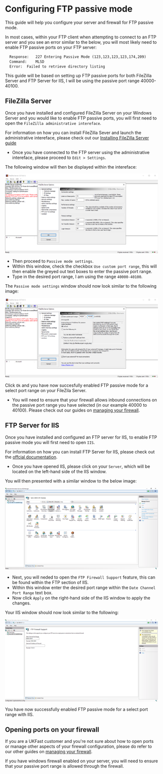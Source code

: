 # Configuring FTP passive mode

This guide will help you configure your server and firewall for FTP passive mode.

In most cases, within your FTP client when attempting to connect to an FTP server and you see an error similar to the below, you will most likely need to enable FTP passive ports on your FTP server:

```console
  Response:   227 Entering Passive Mode (123,123,123,123,174,209)
  Command:    MLSD
  Error:  Failed to retrieve directory listing
```

This guide will be based on setting up FTP passive ports for both FileZilla Server and FTP Server for IIS, I will be using the passive port range 40000-40100.

## FileZilla Server

Once you have installed and configured FileZilla Server on your Windows Server and you would like to enable FTP passive ports, you will first need to open the `FileZilla administrative intereface`.

For information on how you can install FileZilla Sever and launch the administrative intereface, please check out our [Installing FileZilla Server guide](/operatingsystems/windows/ftp/filezilla_server.html)

- Once you have connected to the FTP server using the administrative intereface, please proceed to `Edit > Settings`.

The following window will then be displayed within the intereface:

![FTP Settings](files/passive_mode/ftp_settings.PNG)

- Then proceed to `Passive mode settings`.
- Within this window, check the checkbox `Use custom port range`, this will then enable the greyed out text boxes to enter the passive port range. 
- Type in the desired port range, I am using the range `40000-40100`.

The `Passive mode settings` window should now look similar to the following image:

![FTP Passive Settings](files/passive_mode/ftp_passivesettings.PNG)

Click `Ok` and you have now succesfully enabled FTP passive mode for a select port range on your FileZila Server.

- You will need to ensure that your firewall allows inbound connections on the passive port range you have selected (in our example 40000 to 40100). Please check out our guides on [managing your firewall](/network/firewalls/).

## FTP Server for IIS

Once you have installed and configured an FTP server for IIS, to enable FTP passive mode you will first need to open `IIS`.

For information on how you can install FTP Server for IIS, please check out the [offcial documentation](https://docs.microsoft.com/en-us/iis/publish/using-the-ftp-service/scenario-build-an-ftp-site-on-iis).

- Once you have opened IIS, please click on your `Server`, which will be located on the left-hand side of the IIS window.

You will then presented with a similar window to the below image:

![IIS Server](files/passive_mode/IIS_server.PNG)

- Next, you will neded to open the `FTP Firewall Support` feature, this can be found within the FTP section of IIS.
- Within this window enter the desired port range within the `Date Channel Port Range` text box.
- Now click `Apply` on the right-hand side of the IIS window to apply the changes.

Your IIS window should now look similar to the following:

![IIS Passive Settings](files/passive_mode/IIS_passivesettings.PNG)

You have now successfully enabled FTP passive mode for a select port range with IIS.

## Opening ports on your firewall

If you are a UKFast customer and you're not sure about how to open ports or manage other aspects of your firewall configuration, please do refer to our other guides on [managing your firewall](/network/firewalls/).

If you have windows firewall enabled on your server, you will need to ensure that your passive port range is allowed through the firewall.

